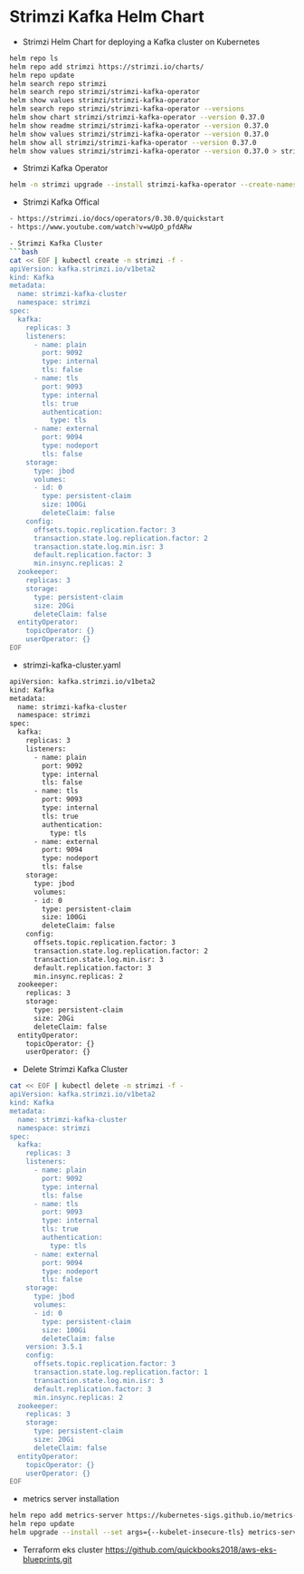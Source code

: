 # Strimzi Kafka Helm Chart

- Strimzi Helm Chart for deploying a Kafka cluster on Kubernetes

```bash
helm repo ls
helm repo add strimzi https://strimzi.io/charts/
helm repo update 
helm search repo strimzi
helm search repo strimzi/strimzi-kafka-operator
helm show values strimzi/strimzi-kafka-operator
helm search repo strimzi/strimzi-kafka-operator --versions
helm show chart strimzi/strimzi-kafka-operator --version 0.37.0
helm show readme strimzi/strimzi-kafka-operator --version 0.37.0
helm show values strimzi/strimzi-kafka-operator --version 0.37.0
helm show all strimzi/strimzi-kafka-operator --version 0.37.0
helm show values strimzi/strimzi-kafka-operator --version 0.37.0 > strimzi-kafka-operator-values.yaml
```
- Strimzi Kafka Operator
```bash
helm -n strimzi upgrade --install strimzi-kafka-operator --create-namespace strimzi/strimzi-kafka-operator --version 0.37.0
```
- Strimzi Kafka Offical
```bash
- https://strimzi.io/docs/operators/0.30.0/quickstart
- https://www.youtube.com/watch?v=wUpO_pfdARw

- Strimzi Kafka Cluster
```bash
cat << EOF | kubectl create -n strimzi -f -
apiVersion: kafka.strimzi.io/v1beta2
kind: Kafka
metadata:
  name: strimzi-kafka-cluster
  namespace: strimzi
spec:
  kafka:
    replicas: 3
    listeners:
      - name: plain
        port: 9092
        type: internal
        tls: false
      - name: tls
        port: 9093
        type: internal
        tls: true
        authentication:
          type: tls
      - name: external
        port: 9094
        type: nodeport
        tls: false
    storage:
      type: jbod
      volumes:
      - id: 0
        type: persistent-claim
        size: 100Gi
        deleteClaim: false
    config:
      offsets.topic.replication.factor: 3
      transaction.state.log.replication.factor: 2
      transaction.state.log.min.isr: 3
      default.replication.factor: 3
      min.insync.replicas: 2
  zookeeper:
    replicas: 3
    storage:
      type: persistent-claim
      size: 20Gi
      deleteClaim: false
  entityOperator:
    topicOperator: {}
    userOperator: {}
EOF
```

- strimzi-kafka-cluster.yaml
```bash
apiVersion: kafka.strimzi.io/v1beta2
kind: Kafka
metadata:
  name: strimzi-kafka-cluster
  namespace: strimzi
spec:
  kafka:
    replicas: 3
    listeners:
      - name: plain
        port: 9092
        type: internal
        tls: false
      - name: tls
        port: 9093
        type: internal
        tls: true
        authentication:
          type: tls
      - name: external
        port: 9094
        type: nodeport
        tls: false
    storage:
      type: jbod
      volumes:
      - id: 0
        type: persistent-claim
        size: 100Gi
        deleteClaim: false
    config:
      offsets.topic.replication.factor: 3
      transaction.state.log.replication.factor: 2
      transaction.state.log.min.isr: 3
      default.replication.factor: 3
      min.insync.replicas: 2
  zookeeper:
    replicas: 3
    storage:
      type: persistent-claim
      size: 20Gi
      deleteClaim: false
  entityOperator:
    topicOperator: {}
    userOperator: {}
```

- Delete Strimzi Kafka Cluster
```bash
cat << EOF | kubectl delete -n strimzi -f -
apiVersion: kafka.strimzi.io/v1beta2
kind: Kafka
metadata:
  name: strimzi-kafka-cluster
  namespace: strimzi
spec:
  kafka:
    replicas: 3
    listeners:
      - name: plain
        port: 9092
        type: internal
        tls: false
      - name: tls
        port: 9093
        type: internal
        tls: true
        authentication:
          type: tls
      - name: external
        port: 9094
        type: nodeport
        tls: false
    storage:
      type: jbod
      volumes:
      - id: 0
        type: persistent-claim
        size: 100Gi
        deleteClaim: false
    version: 3.5.1    
    config:
      offsets.topic.replication.factor: 3
      transaction.state.log.replication.factor: 1
      transaction.state.log.min.isr: 3
      default.replication.factor: 3
      min.insync.replicas: 2
  zookeeper:
    replicas: 3
    storage:
      type: persistent-claim
      size: 20Gi
      deleteClaim: false
  entityOperator:
    topicOperator: {}
    userOperator: {}
EOF
```

- metrics server installation
```bash
helm repo add metrics-server https://kubernetes-sigs.github.io/metrics-server/
helm repo update
helm upgrade --install --set args={--kubelet-insecure-tls} metrics-server metrics-server/metrics-server --namespace kube-system
```

- Terraform eks cluster https://github.com/quickbooks2018/aws-eks-blueprints.git
